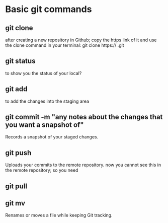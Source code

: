 # Basic git commands
## git clone
 after creating a new repository in Github; copy the https link of it
and use the clone command in your terminal:
git clone https://   .git
## git status 
 to show you the status of your local?
## git add 
 to add the changes into the staging area
## git commit -m "any notes about the changes that you want a snapshot of" 
Records a snapshot of your staged changes.
## git push
Uploads your commits to the remote repository.
 now you cannot see this in the remote repository; so you need 
## git pull

## git mv
Renames or moves a file while keeping Git tracking.


